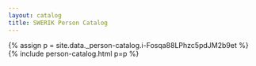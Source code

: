 ```yaml
---
layout: catalog
title: SWERIK Person Catalog
---
```

{% assign p = site.data._person-catalog.i-Fosqa88LPhzc5pdJM2b9et %}
{% include person-catalog.html p=p %}

